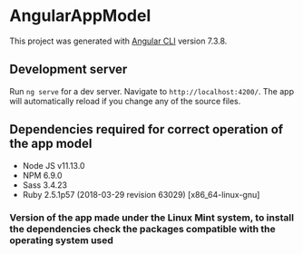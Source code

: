 # AngularAppModel

This project was generated with [Angular CLI](https://github.com/angular/angular-cli) version 7.3.8.

## Development server

Run `ng serve` for a dev server. Navigate to `http://localhost:4200/`. The app will automatically reload if you change any of the source files.

## Dependencies required for correct operation of the app model

- Node JS v11.13.0
- NPM 6.9.0
- Sass 3.4.23
- Ruby 2.5.1p57 (2018-03-29 revision 63029) [x86_64-linux-gnu]

### Version of the app made under the Linux Mint system, to install the dependencies check the packages compatible with the operating system used



